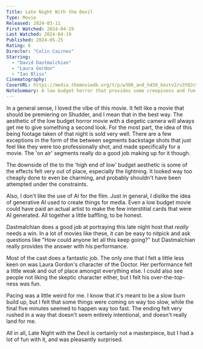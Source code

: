 ```yaml
---
Title: Late Night With the Devil
Type: Movie
Released: 2024-03-11
First Watched: 2024-04-19
Last Watched: 2024-04-19
Published: 2024-05-25
Rating: 6
Director: "Colin Cairnes"
Starring:
  - "David Dastmalchian"
  - "Laura Gordon"
  - "Ian Bliss"
Cinematography: 
CoverURL: https://media.themoviedb.org/t/p/w300_and_h450_bestv2/u3YQJctMzFN2wAvnkmXy41bXhFv.jpg
NoteSummary: A low budget horror that provides some creepiness and fun spooks.
---
```


In a general sense, I loved the vibe of this movie. It felt like a movie that should be premiering on Shudder, and I mean that in the best way. The aesthetic of the low budget horror movie with a diegetic camera will always get me to give something a second look. For the most part, the idea of this being footage taken of that night is sold very well. There are a few exceptions in the form of the between segments backstage shots that just feel like they were too professionally shot, and made specifically for a movie. The 'on air' segments really do a good job making up for it though.

The downside of the to the 'high end of low' budget aesthetic is some of the effects felt very out of place, especially the lightning. It looked way too cheaply done to even be charming, and probably shouldn't have been attempted under the constraints. 

Also, I don't like the use of AI for the film. Just in general, I dislike the idea of generative AI used to create things for media. Even a low budget movie could have paid an actual artist to make the few interstitial cards that were AI generated. All together a little baffling, to be honest.

Dastmalchian does a good job at portraying this late night host that *really* needs a win. In a lot of movies like these, it can be easy to nitpick and ask questions like "How could anyone let all this keep going?" but Dastmalchian really provides the answer with his performance. 

Most of the cast does a fantastic job. The only one that I felt a little less keen on was Laura Gordon's character of the Doctor. Her performance felt a little weak and out of place amongst everything else. I could also see people not liking the skeptic character either, but I felt his over-the-top-ness was fun. 

Pacing was a little weird for me. I know that it's meant to be a slow burn build up, but I felt that some things were coming on way too slow, while the final five minutes seemed to happen way too fast. The ending felt very rushed in a way that doesn't seem entirely intentional, and doesn't really land for me. 

All in all, Late Night with the Devil is certainly not a masterpiece, but I had a lot of fun with it, and was pleasantly surprised. 